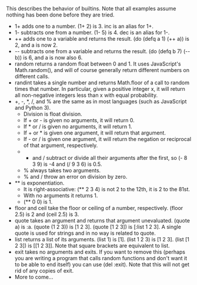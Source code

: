 This describes the behavior of builtins. Note that all examples assume nothing has been done before they are tried.

* 1+ adds one to a number. (1+ 2) is 3. inc is an alias for 1+.
* 1- subtracts one from a number. (1- 5) is 4. dec is an alias for 1-.
* ++ adds one to a variable and returns the result. (do (defq a 1) (++ a)) is 2, and a is now 2.
* -- subtracts one from a variable and returns the result. (do (defq b 7) (-- b)) is 6, and a is now also 6.
* random returns a random float between 0 and 1. It uses JavaScript's Math.random(), and will of course generally return different numbers on different calls.
* randint takes a single number and returns Math.floor of a call to random times that number. In particular, given a positive integer x, it will return all non-negative integers less than x with equal probability.
* +, -, *, /, and % are the same as in most languages (such as JavaScript and Python 3).
  * Division is float division.
  * If + or - is given no arguments, it will return 0.
  * If * or / is given no arguments, it will return 1.
  * If + or * is given one argument, it will return that argument.
  * If - or / is given one argument, it will return the negation or reciprocal of that argument, respectively.
  * - and / subtract or divide all their arguments after the first, so (- 8 3 9) is -4 and (/ 9 3 6) is 0.5.
  * % always takes two arguments.
  * % and / throw an error on division by zero.
* ** is exponentiation.
  * It is right-associative: (** 2 3 4) is not 2 to the 12th, it is 2 to the 81st.
  * With no arguments it returns 1.
  * (** 0 0) is 1.
* floor and ceil take the floor or ceiling of a number, respectively. (floor 2.5) is 2 and (ceil 2.5) is 3.
* quote takes an argument and returns that argument unevaluated. (quote a) is :a. (quote (1 2 3)) is [1 2 3]. (quote [1 2 3]) is [:list 1 2 3]. A single quote is used for strings and in no way is related to quote.
* list returns a list of its arguments. (list 1) is [1]. (list 1 2 3) is [1 2 3]. (list [1 2 3]) is [[1 2 3]]. Note that square brackets are equivalent to list.
* exit takes no arguments and exits. If you want to remove this (perhaps you are writing a program that calls random functions and don't want it to be able to end itself) you can use (del :exit). Note that this will not get rid of any copies of exit.
* More to come...